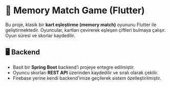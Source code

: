 # 🧠 Memory Match Game (Flutter)

Bu proje, klasik bir **kart eşleştirme (memory match)** oyununu Flutter ile geliştirmektedir. Oyuncular, kartları çevirerek eşleşen çiftleri bulmaya çalışır. Oyun süresi ve skorlar kaydedilir.

## 🖥️ Backend

- Basit bir **Spring Boot** backend’i projeye entegre edilmiştir.
- Oyuncu skorları **REST API** üzerinden kaydedilir ve sıralı olarak çekilir.
- Firebase yerine kendi backend'imize geçilerek sistem özelleştirilmiştir.
